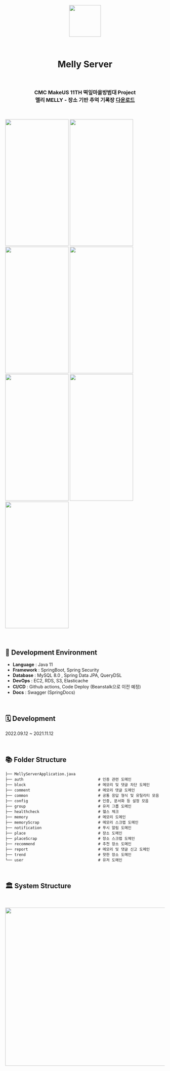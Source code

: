 <p align="center"><img src="https://user-images.githubusercontent.com/82302520/201555435-61b2b766-3b0b-4aa3-81c2-a185dccd5e2b.png"  width="100" height="100"></p>
<br>
<div align="center">
<h1>Melly Server</h1>

  <br>
<h3>CMC MakeUS 11TH 떡잎마을방범대 Project <br>
  멜리 MELLY - 장소 기반 추억 기록장 <a href=https://apps.apple.com/kr/app/%EB%A9%9C%EB%A6%AC-melly-%EC%9E%A5%EC%86%8C-%EA%B8%B0%EB%B0%98-%EC%B6%94%EC%96%B5-%EA%B8%B0%EB%A1%9D%EC%9E%A5/id6444202109>다운로드</a></h3>
</div>
<br>
<br>
<div text-align: center>
<img src="https://user-images.githubusercontent.com/82302520/201556888-178a06ed-6839-43da-8194-5f48739d059d.png"  width="200" height="400">
<img src="https://user-images.githubusercontent.com/82302520/201556895-0a567bee-c4c4-466f-8615-7a804545b848.png"  width="200" height="400">
<img src="https://user-images.githubusercontent.com/82302520/201556897-a05261d3-cd7e-436b-958e-eb8ecf38f3de.png"  width="200" height="400">
<img src="https://user-images.githubusercontent.com/82302520/201556901-cd4c2cc2-0bed-4aab-8e4e-6fffe591f1d1.png"  width="200" height="400">
<img src="https://user-images.githubusercontent.com/82302520/201556904-011e7f3f-2482-48b3-bd43-21220bc6d4bb.png" width="200" height="400">
<img src="https://user-images.githubusercontent.com/82302520/201556908-fec9b1ae-606a-4641-b24e-e02b912c7611.png"  width="200" height="400">
<img src="https://user-images.githubusercontent.com/82302520/201556911-7ba9767c-57c9-4180-935d-17dd6f22e391.png" width="200" height="400">
  </div>

<br>
<br>

## 📕 Development Environment
- <b>Language</b> :  Java 11
- <b>Framework</b> :  SpringBoot, Spring Security 
- <b>Database</b> : MySQL 8.0 , Spring Data JPA, QueryDSL
- <b>DevOps</b> : EC2, RDS, S3, Elasticache
- <b>CI/CD</b> : Github actions, Code Deploy (Beanstalk으로 이전 예정)
- <b>Docs</b> : Swagger (SpringDocs)  

<br>

## 🗓 Development
2022.09.12 ~ 2021.11.12

<br>

## 📚 Folder Structure
```
├── MellyServerApplication.java
├── auth                                 # 인증 관련 도메인
├── block                                # 메모리 및 댓글 차단 도메인
├── comment                              # 메모리 댓글 도메인
├── common                               # 공통 응답 형식 및 유틸리티 모음
├── config                               # 인증, 문서화 등 설정 모음
├── group                                # 유저 그룹 도메인
├── healthcheck                          # 헬스 체크
├── memory                               # 메모리 도메인
├── memoryScrap                          # 메모리 스크랩 도메인
├── notification                         # 푸시 알림 도메인
├── place                                # 장소 도메인
├── placeScrap                           # 장소 스크랩 도메인
├── recommend                            # 추천 장소 도메인
├── report                               # 메모리 및 댓글 신고 도메인
├── trend                                # 핫한 장소 도메인
└── user                                 # 유저 도메인

```

<br>

## 🏛 System Structure

<br>

<p align="center">
<img src="https://user-images.githubusercontent.com/82302520/201564545-02f665c9-499a-4075-a9b3-a77e1bbe6ef3.png" width="800" height="500">
  </p>
